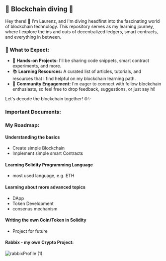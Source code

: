 ## 🔗 Blockchain diving 🔗

Hey there! 👋 I'm Laurenz, and I'm diving headfirst into the fascinating world of blockchain technology. This repository serves as my learning journey, where I explore the ins and outs of decentralized ledgers, smart contracts, and everything in between.

### 📘 What to Expect:
- 🚀 **Hands-on Projects:** I'll be sharing code snippets, smart contract experiments, and more.
- 📚 **Learning Resources:** A curated list of articles, tutorials, and resources that I find helpful on my blockchain learning path.
- 🤝 **Community Engagement:** I'm eager to connect with fellow blockchain enthusiasts, so feel free to drop feedback, suggestions, or just say hi!

Let's decode the blockchain together! 🌐✨

### Important Documents:

### My Roadmap:

#### Understanding the basics

- Create simple Blockchain
- Implement simple smart Contracts


#### Learning Solidity Programming Language
- most used language, e.g. ETH

#### Learning about more advanced topics

- DApp
- Token Development
- consenus mechanism
  
#### Writing the own Coin/Token in Solidity

- Project for future

#### Rabbix - my own Crypto Project:

![rabbixProfile (1)](https://github.com/haase-laurenz/Rabbix/assets/119501670/4b692d3f-e02c-453e-94c9-3b4f23ebc2e8)




